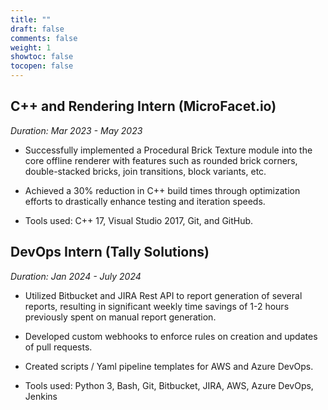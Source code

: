 ```yaml
---
title: ""
draft: false
comments: false
weight: 1
showtoc: false
tocopen: false
---
```


## C++ and Rendering Intern (MicroFacet.io)
*Duration: Mar 2023 - May 2023*

- Successfully implemented a Procedural Brick Texture module into the core offline renderer
with features such as rounded brick corners, double-stacked bricks, join transitions, block variants, etc.

- Achieved a 30% reduction in C++ build times through optimization efforts to drastically enhance
testing and iteration speeds.

- Tools used: C++ 17, Visual Studio 2017, Git, and GitHub.

## DevOps Intern (Tally Solutions) 
*Duration: Jan 2024 - July 2024*

- Utilized Bitbucket and JIRA Rest API to report generation of several reports, resulting in significant weekly
time savings of 1-2 hours previously spent on manual report generation.

- Developed custom webhooks to enforce rules on creation and updates of pull requests.

- Created scripts / Yaml pipeline templates for AWS and Azure DevOps.

- Tools used: Python 3, Bash, Git, Bitbucket, JIRA, AWS, Azure DevOps, Jenkins